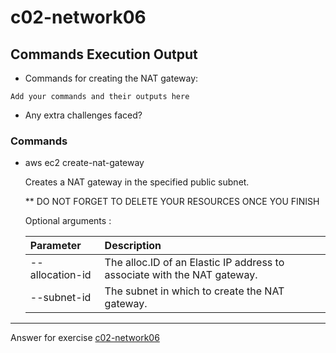 # c02-network06

## Commands Execution Output

- Commands for creating the NAT gateway:

```
Add your commands and their outputs here
```

- Any extra challenges faced?

### Commands

- aws ec2 create-nat-gateway

  Creates a NAT gateway in the specified public subnet.

  \*\* DO NOT FORGET TO DELETE YOUR RESOURCES ONCE YOU FINISH

  Optional arguments :

  | Parameter       | Description                                                              |
  | :-------------- | :----------------------------------------------------------------------- |
  | --allocation-id | The alloc.ID of an Elastic IP address to associate with the NAT gateway. |
  | --subnet-id     | The subnet in which to create the NAT gateway.                           |

<!-- Don't change anything below this point-->

---

Answer for exercise [c02-network06](https://github.com/devopsacademyau/academy/blob/893381c6f0b69434d9e8597d3d4b1c17f9bc1371/classes/02class/exercises/c02-network06/README.md)
